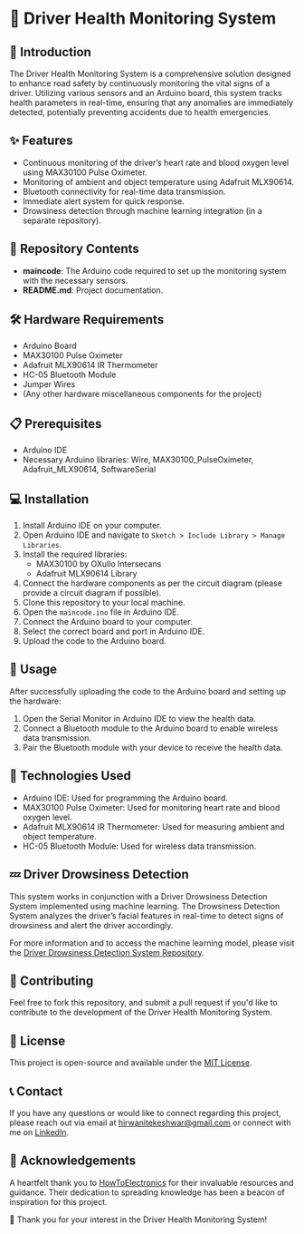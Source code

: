 # 🚗 Driver Health Monitoring System

## 📜 Introduction
The Driver Health Monitoring System is a comprehensive solution designed to enhance road safety by continuously monitoring the vital signs of a driver. Utilizing various sensors and an Arduino board, this system tracks health parameters in real-time, ensuring that any anomalies are immediately detected, potentially preventing accidents due to health emergencies.

## ✨ Features
- Continuous monitoring of the driver’s heart rate and blood oxygen level using MAX30100 Pulse Oximeter.
- Monitoring of ambient and object temperature using Adafruit MLX90614.
- Bluetooth connectivity for real-time data transmission.
- Immediate alert system for quick response.
- Drowsiness detection through machine learning integration (in a separate repository).

## 📁 Repository Contents
- **maincode**: The Arduino code required to set up the monitoring system with the necessary sensors.
- **README.md**: Project documentation.

## 🛠 Hardware Requirements
- Arduino Board
- MAX30100 Pulse Oximeter
- Adafruit MLX90614 IR Thermometer
- HC-05 Bluetooth Module
- Jumper Wires
- (Any other hardware miscellaneous components for the project)

## 📋 Prerequisites
- Arduino IDE
- Necessary Arduino libraries: Wire, MAX30100_PulseOximeter, Adafruit_MLX90614, SoftwareSerial

## 💻 Installation
1. Install Arduino IDE on your computer.
2. Open Arduino IDE and navigate to `Sketch > Include Library > Manage Libraries`.
3. Install the required libraries:
    - MAX30100 by OXullo Intersecans
    - Adafruit MLX90614 Library
4. Connect the hardware components as per the circuit diagram (please provide a circuit diagram if possible).
5. Clone this repository to your local machine.
6. Open the `maincode.ino` file in Arduino IDE.
7. Connect the Arduino board to your computer.
8. Select the correct board and port in Arduino IDE.
9. Upload the code to the Arduino board.

## 🚀 Usage
After successfully uploading the code to the Arduino board and setting up the hardware:
1. Open the Serial Monitor in Arduino IDE to view the health data.
2. Connect a Bluetooth module to the Arduino board to enable wireless data transmission.
3. Pair the Bluetooth module with your device to receive the health data.

## 🔧 Technologies Used
- Arduino IDE: Used for programming the Arduino board.
- MAX30100 Pulse Oximeter: Used for monitoring heart rate and blood oxygen level.
- Adafruit MLX90614 IR Thermometer: Used for measuring ambient and object temperature.
- HC-05 Bluetooth Module: Used for wireless data transmission.

## 💤 Driver Drowsiness Detection
This system works in conjunction with a Driver Drowsiness Detection System implemented using machine learning. The Drowsiness Detection System analyzes the driver’s facial features in real-time to detect signs of drowsiness and alert the driver accordingly.

For more information and to access the machine learning model, please visit the [Driver Drowsiness Detection System Repository](https://github.com/TekeshwarHirwani/machine-learning-projects/tree/main/Driver_drowsiness).

## 🤝 Contributing
Feel free to fork this repository, and submit a pull request if you'd like to contribute to the development of the Driver Health Monitoring System.

## 📄 License
This project is open-source and available under the [MIT License](LICENSE).

## 📞 Contact
If you have any questions or would like to connect regarding this project, please reach out via email at hirwanitekeshwar@gmail.com or connect with me on [LinkedIn](https://www.linkedin.com/in/tekeshwar-hirwani).

## 🙌 Acknowledgements
A heartfelt thank you to [HowToElectronics](https://how2electronics.com) for their invaluable resources and guidance. Their dedication to spreading knowledge has been a beacon of inspiration for this project.

🙏 Thank you for your interest in the Driver Health Monitoring System!
